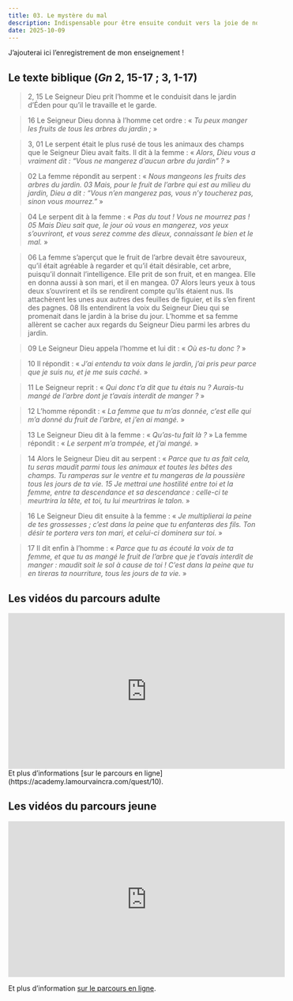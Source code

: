 ```yaml
---
title: 03. Le mystère du mal
description: Indispensable pour être ensuite conduit vers la joie de notre Salut.
date: 2025-10-09
---
```


J’ajouterai ici l’enregistrement de mon enseignement !

## Le texte biblique (*Gn* 2, 15-17 ; 3, 1-17)

> 2, 15 Le Seigneur Dieu prit l’homme et le conduisit dans le jardin d’Éden pour qu’il le travaille et le garde.

> 16 Le Seigneur Dieu donna à l’homme cet ordre : « *Tu peux manger les fruits de tous les arbres du jardin ;* »

> 3, 01 Le serpent était le plus rusé de tous les animaux des champs que le Seigneur Dieu avait faits. Il dit à la femme : « *Alors, Dieu vous a vraiment dit : “Vous ne mangerez d’aucun arbre du jardin” ?* »

> 02 La femme répondit au serpent : « *Nous mangeons les fruits des arbres du jardin. 03 Mais, pour le fruit de l’arbre qui est au milieu du jardin, Dieu a dit : “Vous n’en mangerez pas, vous n’y toucherez pas, sinon vous mourrez.”* »

> 04 Le serpent dit à la femme : « *Pas du tout ! Vous ne mourrez pas ! 05 Mais Dieu sait que, le jour où vous en mangerez, vos yeux s’ouvriront, et vous serez comme des dieux, connaissant le bien et le mal.* »

> 06 La femme s’aperçut que le fruit de l’arbre devait être savoureux, qu’il était agréable à regarder et qu’il était désirable, cet arbre, puisqu’il donnait l’intelligence. Elle prit de son fruit, et en mangea. Elle en donna aussi à son mari, et il en mangea. 07 Alors leurs yeux à tous deux s’ouvrirent et ils se rendirent compte qu’ils étaient nus. Ils attachèrent les unes aux autres des feuilles de figuier, et ils s’en firent des pagnes. 08 Ils entendirent la voix du Seigneur Dieu qui se promenait dans le jardin à la brise du jour. L’homme et sa femme allèrent se cacher aux regards du Seigneur Dieu parmi les arbres du jardin.

> 09 Le Seigneur Dieu appela l’homme et lui dit : « *Où es-tu donc ?* »

> 10 Il répondit : « *J’ai entendu ta voix dans le jardin, j’ai pris peur parce que je suis nu, et je me suis caché.* »

> 11 Le Seigneur reprit : « *Qui donc t’a dit que tu étais nu ? Aurais-tu mangé de l’arbre dont je t’avais interdit de manger ?* »

> 12 L’homme répondit : « *La femme que tu m’as donnée, c’est elle qui m’a donné du fruit de l’arbre, et j’en ai mangé.* »

> 13 Le Seigneur Dieu dit à la femme : « *Qu’as-tu fait là ?* » La femme répondit : « *Le serpent m’a trompée, et j’ai mangé.* »

> 14 Alors le Seigneur Dieu dit au serpent : « *Parce que tu as fait cela, tu seras maudit parmi tous les animaux et toutes les bêtes des champs. Tu ramperas sur le ventre et tu mangeras de la poussière tous les jours de ta vie. 15 Je mettrai une hostilité entre toi et la femme, entre ta descendance et sa descendance : celle-ci te meurtrira la tête, et toi, tu lui meurtriras le talon.* »

> 16 Le Seigneur Dieu dit ensuite à la femme : « *Je multiplierai la peine de tes grossesses ; c’est dans la peine que tu enfanteras des fils. Ton désir te portera vers ton mari, et celui-ci dominera sur toi.* »

> 17 Il dit enfin à l’homme : « *Parce que tu as écouté la voix de ta femme, et que tu as mangé le fruit de l’arbre que je t’avais interdit de manger : maudit soit le sol à cause de toi ! C’est dans la peine que tu en tireras ta nourriture, tous les jours de ta vie.* »

## Les vidéos du parcours adulte

<iframe width="560" height="315" src="https://www.youtube.com/embed/dU3yWLgqORs ?si=mBpCpl2-ppqByPdt" title="YouTube video player" frameborder="0" allow="accelerometer ; clipboard-write ; encrypted-media ; gyroscope ; picture-in-picture ; web-share" referrerpolicy="strict-origin-when-cross-origin" allowfullscreen></iframe>
Et plus d’informations [sur le parcours en ligne](https://academy.lamourvaincra.com/quest/10).

## Les vidéos du parcours jeune

<iframe width="560" height="315" src="https://www.youtube.com/embed/TSHXF41mjQk ?si=-xGGDhdETgNxOo9C" title="YouTube video player" frameborder="0" allow="accelerometer ; clipboard-write ; encrypted-media ; gyroscope ; picture-in-picture ; web-share" referrerpolicy="strict-origin-when-cross-origin" allowfullscreen></iframe>

Et plus d’information [sur le parcours en ligne](https://academy.lamourvaincra.com/quest/107).

